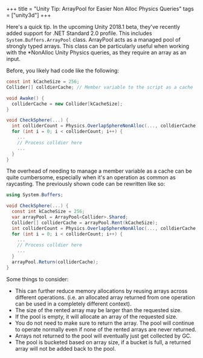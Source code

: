 +++
title = "Unity Tip: ArrayPool for Easier Non Alloc Physics Queries"
tags = ["unity3d"]
+++

Here's a quick tip. In the upcoming Unity 2018.1 beta, they've recently added
support for .NET Standard 2.0 profile. This includes `System.Buffers.ArrayPool`
class. ArrayPool acts as a managed pool of strongly typed arrays. This class can
be particularly useful when working with the \*NonAlloc Unity Physics queries, as
they require an array as an input.

Before, you likely had code like the following:

```cs
const int kCacheSize = 256;
Collider[] colldierCache; // Member variable to the script as a cache

void Awake() {
  colliderCache = new Collider[kCacheSize];
}

void CheckSphere(...) {
  int colliderCount = Physics.OverlapSphereNonAlloc(..., colldierCache, ...);
  for (int i = 0; i < colliderCount; i++) {
    ...
    // Process colldier here
    ...
  }
}
```

The overhead of needing to manage a member variable as a cache can be quite
cumbersome, especially when it's an operation as common as raycasting. The
previously shown code can be rewritten like so:

```cs
using System.Buffers;

void CheckSphere(...) {
  const int kCacheSize = 256;
  var arrayPool = ArrayPool<Collider>.Shared;
  Collider[] colliderCache = arrayPool.Rent(kCacheSize);
  int colliderCount = Physics.OverlapSphereNonAlloc(..., colldierCache, ...);
  for (int i = 0; i < colliderCount; i++) {
    ...
    // Process colldier here
    ...
  }
  arrayPool.Return(colliderCache);
}
```

Some things to consider:

 * This can further reduce memory allocations by reusing arrays across different
   operations. (i.e. an allocated array returned from one operation can be used
   in a completely different context).
 * The size of the rented array may be larger than the requested size.
 * If the pool is empty, it will allocate an array of the requested size.
 * You do not need to make sure to return the array. The pool will continue to
   operate normally even if none of the rented arrays are never returned.
 * Arrays not returned to the pool will eventually just get collected by GC.
 * The pool is bucketed based on array size, if a bucket is full, a returned
   array will not be added back to the pool.
